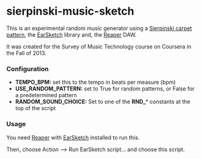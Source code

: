 sierpinski-music-sketch
=======================

This is an experimental random music generator using a [Sierpinski carpet pattern](http://en.wikipedia.org/wiki/Sierpinski_carpet), the [EarSketch](http://earsketch.gatech.edu/) library and, the [Reaper](http://www.reaper.fm/) DAW.

It was created for the Survey of Music Technology course on Coursera in the Fall of 2013.

### Configuration

- **TEMPO_BPM:** set this to the tempo in beats per measure (bpm)
- **USE\_RANDOM\_PATTERN:** set to True for random patterns, or False for a predetermined pattern
- **RANDOM\_SOUND\_CHOICE:** Set to one of the **RND_*** constants at the top of the script

### Usage

You need [Reaper](http://www.reaper.fm/) with [EarSketch](http://earsketch.gatech.edu/) installed to run this.

Then, choose Action --&gt; Run EarSketch script... and choose this script.


